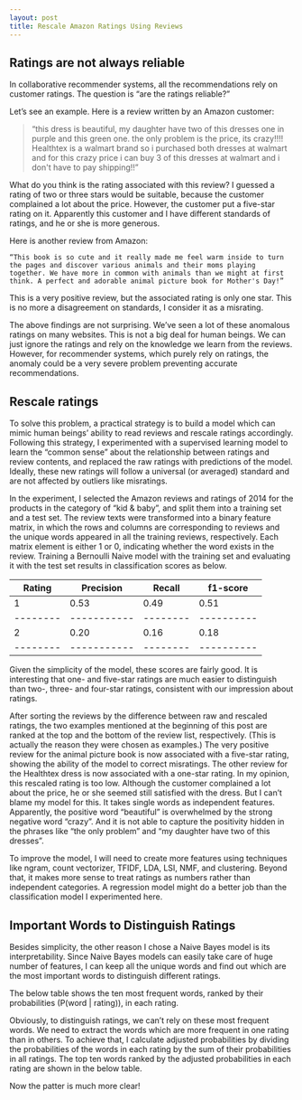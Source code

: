 ```yaml
---
layout: post
title: Rescale Amazon Ratings Using Reviews
---
```


## Ratings are not always reliable

In collaborative recommender systems, all the recommendations rely on customer ratings. The question is “are the ratings reliable?” 

Let’s see an example. Here is a review written by an Amazon customer: 

>“this dress is beautiful, my daughter have two of this dresses one in purple and this green one. the only problem is the price, its crazy!!!! Healthtex is a walmart brand so i purchased both dresses at walmart and for this crazy price i can buy 3 of this dresses at walmart and i don't have to pay shipping!!” 

What do you think is the rating associated with this review? I guessed a rating of two or three stars would be suitable, because the customer complained a lot about the price. However, the customer put a five-star rating on it. Apparently this customer and I have different standards of ratings, and he or she is more generous. 

Here is another review from Amazon:

```
“This book is so cute and it really made me feel warm inside to turn the pages and discover various animals and their moms playing together. We have more in common with animals than we might at first think. A perfect and adorable animal picture book for Mother's Day!”
```

This is a very positive review, but the associated rating is only one star. This is no more a disagreement on standards, I consider it as a misrating.

The above findings are not surprising. We’ve seen a lot of these anomalous ratings on many websites. This is not a big deal for human beings. We can just ignore the ratings and rely on the knowledge we learn from the reviews. However, for recommender systems, which purely rely on ratings, the anomaly could be a very severe problem preventing accurate recommendations. 

## Rescale ratings

To solve this problem, a practical strategy is to build a model which can mimic human beings’ ability to read reviews and rescale ratings accordingly. Following this strategy, I experimented with a supervised learning model to learn the “common sense” about the relationship between ratings and review contents, and replaced the raw ratings with predictions of the model. Ideally, these new ratings will follow a universal (or averaged) standard and are not affected by outliers like misratings. 

In the experiment, I selected the Amazon reviews and ratings of 2014 for the products in the category of “kid & baby”, and split them into a training set and a test set. The review texts were transformed into a binary feature matrix, in which the rows and columns are corresponding to reviews and the unique words appeared in all the training reviews, respectively. Each matrix element is either 1 or 0, indicating whether the word exists in the review. Training a Bernoulli Naive model with the training set and evaluating it with the test set results in classification scores as below.

| Rating | Precision | Recall | f1-score |
|--------|-----------|--------|----------|
| 1      | 0.53      | 0.49   | 0.51     |
|--------|-----------|--------|----------|
| 2      | 0.20      | 0.16   | 0.18     |
|--------|-----------|--------|----------|


Given the simplicity of the model, these scores are fairly good. It is interesting that one- and five-star ratings are much easier to distinguish than two-, three- and four-star ratings, consistent with our impression about ratings. 

After sorting the reviews by the difference between raw and rescaled ratings, the two examples mentioned at the beginning of this post are ranked at the top and the bottom of the review list, respectively. (This is actually the reason they were chosen as examples.) The very positive review for the animal picture book is now associated with a five-star rating, showing the ability of the model to correct misratings. The other review for the Healthtex dress is now associated with a one-star rating. In my opinion, this rescaled rating is too low. Although the customer complained a lot about the price, he or she seemed still satisfied with the dress. But I can’t blame my model for this. It takes single words as independent features. Apparently, the positive word “beautiful” is overwhelmed by the strong negative word “crazy”. And it is not able to capture the positivity hidden in the phrases like “the only problem” and “my daughter have two of this dresses”. 

To improve the model, I will need to create more features using techniques like ngram, count vectorizer, TFIDF, LDA, LSI, NMF, and clustering. Beyond that, it makes more sense to treat ratings as numbers rather than independent categories. A regression model might do a better job than the classification model I experimented here.  

## Important Words to Distinguish Ratings

Besides simplicity, the other reason I chose a Naive Bayes model is its interpretability. Since Naive Bayes models can easily take care of huge number of features, I can keep all the unique words and find out which are the most important words to distinguish different ratings. 

The below table shows the ten most frequent words, ranked by their probabilities (P(word | rating)), in each rating.   



Obviously, to distinguish ratings, we can’t rely on these most frequent words. We need to extract the words which are more frequent in one rating than in others. To achieve that, I calculate adjusted probabilities by dividing the probabilities of the words in each rating by the sum of their probabilities in all ratings. The top ten words ranked by the adjusted probabilities in each rating are shown in the below table.



Now the patter is much more clear!
